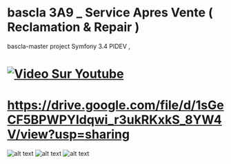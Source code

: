 # bascla 3A9 _ Service Apres Vente ( Reclamation & Repair )

bascla-master project Symfony 3.4 PIDEV ,  


# [![Video Sur Youtube](https://i9.ytimg.com/vi/Jb3sVXBKV0A/mq1.jpg)](https://www.youtube.com/watch?v=Jb3sVXBKV0A&t=165s)

# https://drive.google.com/file/d/1sGeCF5BPWPYIdqwi_r3ukRKxkS_8YW4V/view?usp=sharing


![alt text](https://i.imgur.com/6g3aM7K.png)
![alt text](https://i.imgur.com/wxJbwja.png)
![alt text](https://i.imgur.com/J88fqxf.png)
